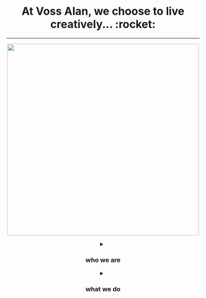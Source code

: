 <h1 align="center">
At <strong>Voss Alan</strong>, we choose to live creatively... :rocket: 
</h1>
<hr/>
<p align="center">
  <img align="center" width="500" src="https://user-images.githubusercontent.com/81576376/197360745-e867d30a-f2bb-41cc-9c03-34906121f5bb.jpeg">
  
<details align="center">
<summary><h3>who we are</h3></summary>
We’re a design and technology studio that believes in solving problems with artfully unique solutions. We’re no strangers to the fact that usually the first solution isn’t the best and we thrive on iterating quickly. We believe in working with clients who have a true passion for their operations and we help this energy come through in everything they put out into the world.
</details>

<details align="center">
<summary><h3>what we do</h4></summary>
Our ultimate goal is to conceptualize what’s in your mind in a way that pleases all the senses. We bring your project to life in full scale, whether it’s branding, custom workflows, app design, or just about anything else you can imagine. If you can dream it, we can create it; and to be blunt up front, if your dreams are bigger than our capabilities, we’ll connect to our network of creatives and locate the perfect someone who can work in tandem with us to make your wildest design & technology dreams a reality.
</details>
</p>


<!--

**Here are some ideas to get you started:**

🙋‍♀️ A short introduction - what is your organization all about?
🌈 Contribution guidelines - how can the community get involved?
👩‍💻 Useful resources - where can the community find your docs? Is there anything else the community should know?
🍿 Fun facts - what does your team eat for breakfast?
🧙 Remember, you can do mighty things with the power of [Markdown](https://docs.github.com/github/writing-on-github/getting-started-with-writing-and-formatting-on-github/basic-writing-and-formatting-syntax)
-->
